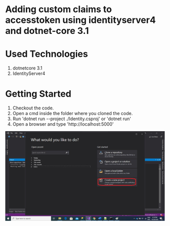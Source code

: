 # Adding custom claims to accesstoken using identityserver4 and dotnet-core 3.1

# Used Technologies

1. dotnetcore 3.1
2. IdentityServer4

# Getting Started

1. Checkout the code.
2. Open a cmd inside the folder where you cloned the code.
3. Run 'dotnet run --project ./Identity.csproj' or 'dotnet run'
4. Open a browser and type 'http://localhost:5000'

![GitHub Logo](./images/create-project.jpg)

